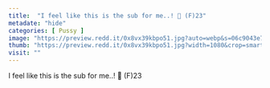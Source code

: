 ```yaml
---
title:  "I feel like this is the sub for me..! 🤍 (F)23"
metadate: "hide"
categories: [ Pussy ]
image: "https://preview.redd.it/0x8vx39kbpo51.jpg?auto=webp&s=06c9043e703aeb45eb2922f4b3d21a2aff3059a4"
thumb: "https://preview.redd.it/0x8vx39kbpo51.jpg?width=1080&crop=smart&auto=webp&s=4e3a3db139cf892a7a40cda528b1e9ffd82a427b"
visit: ""
---
```

I feel like this is the sub for me..! 🤍 (F)23
